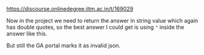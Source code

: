 https://discourse.onlinedegree.iitm.ac.in/t/169029

Now in the project we need to return the answer in string value which again has double quotes, so the best answer I could get is using <code>\"</code> inside the answer like this.</p>
<p></p>
<p>But still the GA portal marks it as invalid json.